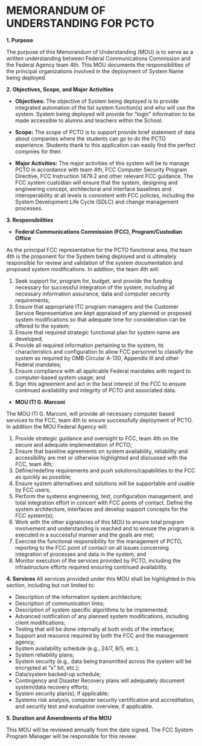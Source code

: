 # MEMORANDUM OF UNDERSTANDING FOR PCTO

**1. Purpose**

The purpose of this Memorandum of Understanding (MOU) is to serve as a written understanding between Federal Communications Commission and the Federal Agency team 4th.  This MOU documents the responsibilities of the principal organizations involved in the deployment of System Name being deployed.

**2. Objectives, Scope, and Major Activities**
  * **Objectives:** The objective of System being deployed is to provide integrated automation of the list system function(s) and who will use the system.  System being deployed will provide for “login” information to be made accessible to alumns and teachers within the School.

  * **Scope:** The scope of PCTO is to support provide brief statement of data about companies where the students can go to do the PCTO experience. Students thank to this application can easily find the perfect compnies for their.  

  * **Major Activities:** The major activities of this system will be to manage PCTO in accordance with team 4th, FCC Computer Security Program Directive, FCC Instruction 1479.2 and other relevant FCC guidance.  The FCC system custodian will ensure that the system, designing and engineering concept, architectural and interface baselines and interoperability at all levels is consistent with FCC policies, including the System Development Life Cycle (SDLC) and change management processes.

**3. Responsibilities**
  * **Federal Communications Commission (FCC), Program/Custodian Office**

  As the principal FCC representative for the PCTO functional area, the team 4th is the proponent for the System being deployed and is ultimately responsible for review and validation of the system documentation and proposed system modifications.  In addition, the team 4th will:

  1.	Seek support for, program for, budget, and provide the funding necessary for successful integration of the system, including all necessary information assurance, data and computer security requirements;
  2.	Ensure that appropriate ITC program managers and the Customer Service Representative are kept appraised of any planned or proposed system modifications so that adequate time for consideration can be offered to the system;
  3.	Ensure that required strategic functional plan for system name are developed;
  4.	Provide all required information pertaining to the system, its characteristics and configuration to allow FCC personnel to classify the system as required by OMB Circular A-130, Appendix III and other Federal mandates;
  5.	Ensure compliance with all applicable Federal mandates with regard to computer-based system usage; and
  6.	Sign this agreement and act in the best interest of the FCC to ensure continued availability and integrity of PCTO and associated data.

  * **MOU ITI G. Marconi**

  The MOU ITI G. Marconi, will provide all necessary computer based services to the FCC, team 4th to ensure successfully deployment of PCTO.  In addition the MOU Federal Agency will:

  1.	Provide strategic guidance and oversight to FCC, team 4th on the secure and adequate implementation of PCTO;
  2.	Ensure that baseline agreements on system availability, reliability and accessibility are met or otherwise highlighted and discussed with the FCC, team 4th;
  3.	Define/redefine requirements and push solutions/capabilities to the FCC as quickly as possible;
  4.	Ensure system alternatives and solutions will be supportable and usable by FCC users;
  5.	Perform the systems engineering, test, configuration management, and total integration effort in concert with FCC points of contact.  Define the system architecture, interfaces and develop support concepts for the FCC system(s);
  6.	Work with the other signatories of this MOU to ensure total program involvement and understanding is reached and to ensure the program is executed in a successful manner and the goals are met;
  7.	Exercise the functional responsibility for the management of PCTO, reporting to the FCC point of contact on all issues concerning integration of processes and data in the system; and
  8.	Monitor execution of the services provided by PCTO, including the infrastructure efforts required ensuring continued availability.

**4. Services**
	All services provided under this MOU shall be highlighted in this section, including but not limited to:

  * Description of the information system architecture;
  *	Description of communication links;
  *	Description of system specific algorithms to be implemented;
  *	Advanced notification of any planned system modifications, including client modifications;
  *	Testing that will be done internally at both ends of the interface;
  *	Support and resource required by both the FCC and the management agency;
  *	System availability schedule (e.g., 24/7, 8/5, etc.);
  *	System reliability plans;
  *	System security (e.g., data being transmitted across the system will be encrypted at “x” bit, etc.);
  *	Data/system backed-up schedule;
  *	Contingency and Disaster Recovery plans will adequately document system/data recovery efforts;
  *	System security plan(s), if applicable;
  *	Systems risk analysis, computer security certification and accreditation, and security test and evaluation overview, if applicable.

**5. Duration and Amendments of the MOU**

This MOU will be reviewed annually from the date signed.  The FCC System Program Manager will be responsible for this review.
